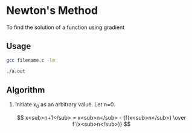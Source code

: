 # Newton's Method
To find the solution of a function using gradient

## Usage
```bash
gcc filename.c -lm
```
```bash
./a.out
```

## Algorithm
1. Initiate x<sub>0</sub> as an arbitrary value. Let n=0.


$$ x<sub>n+1</sub> = x<sub>n</sub> - {f(x<sub>n</sub>) \over f'(x<sub>n</sub>)} $$


